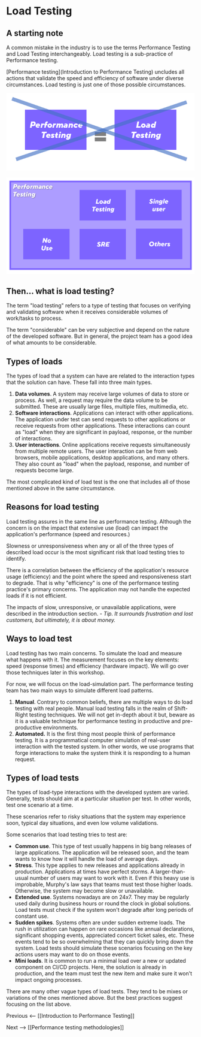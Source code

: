 # Load Testing

## A starting note

A common mistake in the industry is to use the terms Performance Testing and Load Testing interchangeably. Load testing is a sub-practice of Performance testing.

[Performance testing](Introduction to Performance Testing) uncludes all actions that validate the speed and efficiency of software under diverse circumstances. Load testing is just one of those possible circumstances.

![LoadNotPerf](../images/LoadNotPerf.png)


![LoadPartOfPerf](../images/LoadPartOfPerf.png)

## Then... what is load testing?

The term "load testing" refers to a type of testing that focuses on verifying and validating software when it receives considerable volumes of work/tasks to process.

  

The term "considerable" can be very subjective and depend on the nature of the developed software. But in general, the project team has a good idea of what amounts to be considerable.

  

## Types of loads

The types of load that a system can have are related to the interaction types that the solution can have. These fall into three main types. 

1.  **Data volumes**. A system may receive large volumes of data to store or process. As well, a request may require the data volume to be submitted. These are usually large files, multiple files, multimedia, etc.
2.  **Software interactions**. Applications can interact with other applications. The application under test can send requests to other applications or receive requests from other applications. These interactions can count as "load" when they are significant in payload, response, or the number of interactions.
3.  **User interactions**. Online applications receive requests simultaneously from multiple remote users. The user interaction can be from web browsers, mobile applications, desktop applications, and many others. They also count as "load" when the payload, response, and number of requests become large.

 The most complicated kind of load test is the one that includes all of those mentioned above in the same circumstance.

  

## Reasons for load testing

Load testing assures in the same line as performance testing. Although the concern is on the impact that extensive use (load) can impact the application's performance (speed and resources.)

Slowness or unresponsiveness when any or all of the three types of described load occur is the most significant risk that load testing tries to identify.

There is a correlation between the efficiency of the application's resource usage (efficiency) and the point where the speed and responsiveness start to degrade. That is why "efficiency" is one of the performance testing practice's primary concerns. The application may not handle the expected loads if it is not efficient.

The impacts of slow, unresponsive, or unavailable applications, were described in the introduction section. - _Tip. It surrounds frustration and lost customers, but ultimately, it is about money._

  

## Ways to load test

Load testing has two main concerns. To simulate the load and measure what happens with it. The measurement focuses on the key elements: speed (response times) and efficiency (hardware impact). We will go over those techniques later in this workshop.

  

For now, we will focus on the load-simulation part. The performance testing team has two main ways to simulate different load patterns.

1.  **Manual**. Contrary to common beliefs, there are multiple ways to do load testing with real people. Manual load testing falls in the realm of Shift-Right testing techniques. We will not get in-depth about it but, beware as it is a valuable technique for performance testing in productive and pre-productive environments.
2.  **Automated.** It is the first thing most people think of performance testing. It is a programmatical computer simulation of real-user interaction with the tested system. In other words, we use programs that forge interactions to make the system think it is responding to a human request.

  

## Types of load tests

The types of load-type interactions with the developed system are varied. Generally, tests should aim at a particular situation per test. In other words, test one scenario at a time.

These scenarios refer to risky situations that the system may experience soon, typical day situations, and even low volume validations.

Some scenarios that load testing tries to test are:

-   **Common use**. This type of test usually happens in big bang releases of large applications. The application will be released soon, and the team wants to know how it will handle the load of average days.
-   **Stress**. This type applies to new releases and applications already in production. Applications at times have perfect storms. A larger-than-usual number of users may want to work with it. Even if this heavy use is improbable, Murphy's law says that teams must test those higher loads. Otherwise, the system may become slow or unavailable.
-   **Extended use**. Systems nowadays are on 24x7. They may be regularly used daily during business hours or round the clock in global solutions. Load tests must check if the system won't degrade after long periods of constant use.
-   **Sudden spikes**. Systems often are under sudden extreme loads. The rush in utilization can happen on rare occasions like annual declarations, significant shopping events, appreciated concert ticket sales, etc. These events tend to be so overwhelming that they can quickly bring down the system. Load tests should simulate these scenarios focusing on the key actions users may want to do on those events.
-   **Mini loads**. It is common to run a minimal load over a new or updated component on CI/CD projects. Here, the solution is already in production, and the team must test the new item and make sure it won't impact ongoing processes.

  

There are many other vague types of load tests. They tend to be mixes or variations of the ones mentioned above. But the best practices suggest focusing on the list above.

Previous <-- [[Introduction to Performance Testing]]

Next --> [[Performance testing methodologies]]